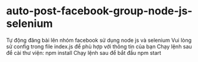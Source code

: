 # auto-post-facebook-group-node-js-selenium
 Tự động đăng bài lên nhóm facebook sử dụng node js và selenium
 Vui lòng sử config trong file index.js để phù hợp với thông tin của bạn
 Chạy lệnh sau để cài thư viện: 
	npm install
 Chạy lệnh sau để bắt đầu
    npm start
